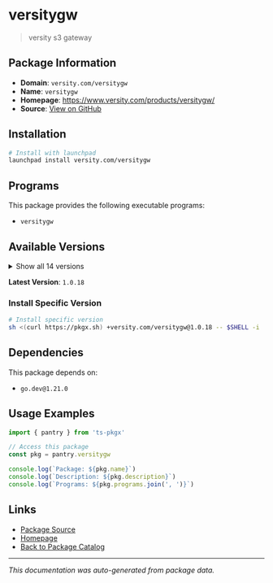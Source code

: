 # versitygw

> versity s3 gateway

## Package Information

- **Domain**: `versity.com/versitygw`
- **Name**: `versitygw`
- **Homepage**: https://www.versity.com/products/versitygw/
- **Source**: [View on GitHub](https://github.com/pkgxdev/pantry/tree/main/projects/versity.com/versitygw/package.yml)

## Installation

```bash
# Install with launchpad
launchpad install versity.com/versitygw
```

## Programs

This package provides the following executable programs:

- `versitygw`

## Available Versions

<details>
<summary>Show all 14 versions</summary>

- `1.0.18`, `1.0.17`, `1.0.16`, `1.0.15`, `1.0.14`
- `1.0.13`, `1.0.12`, `1.0.11`, `1.0.10`, `1.0.9`
- `1.0.8`, `1.0.7`, `1.0.6`, `1.0.5`

</details>

**Latest Version**: `1.0.18`

### Install Specific Version

```bash
# Install specific version
sh <(curl https://pkgx.sh) +versity.com/versitygw@1.0.18 -- $SHELL -i
```

## Dependencies

This package depends on:

- `go.dev@1.21.0`

## Usage Examples

```typescript
import { pantry } from 'ts-pkgx'

// Access this package
const pkg = pantry.versitygw

console.log(`Package: ${pkg.name}`)
console.log(`Description: ${pkg.description}`)
console.log(`Programs: ${pkg.programs.join(', ')}`)
```

## Links

- [Package Source](https://github.com/pkgxdev/pantry/tree/main/projects/versity.com/versitygw/package.yml)
- [Homepage](https://www.versity.com/products/versitygw/)
- [Back to Package Catalog](../../../package-catalog.md)

---

*This documentation was auto-generated from package data.*
